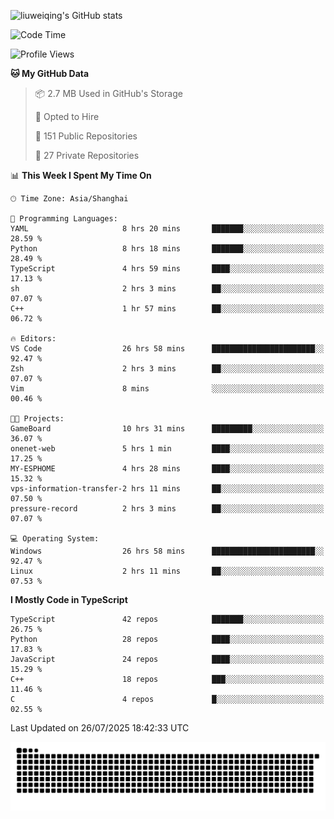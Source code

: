 ![liuweiqing's GitHub stats](https://github-readme-stats.vercel.app/api?username=14790897&show_icons=true&locale=cn&include_all_commits=true&count_private=true)

<!--START_SECTION:waka-->
![Code Time](http://img.shields.io/badge/Code%20Time-2%2C371%20hrs%203%20mins-blue)

![Profile Views](http://img.shields.io/badge/Profile%20Views-6-blue)

**🐱 My GitHub Data** 

> 📦 2.7 MB Used in GitHub's Storage 
 > 
> 💼 Opted to Hire
 > 
> 📜 151 Public Repositories 
 > 
> 🔑 27 Private Repositories 
 > 
📊 **This Week I Spent My Time On** 

```text
🕑︎ Time Zone: Asia/Shanghai

💬 Programming Languages: 
YAML                     8 hrs 20 mins       ███████░░░░░░░░░░░░░░░░░░   28.59 % 
Python                   8 hrs 18 mins       ███████░░░░░░░░░░░░░░░░░░   28.49 % 
TypeScript               4 hrs 59 mins       ████░░░░░░░░░░░░░░░░░░░░░   17.13 % 
sh                       2 hrs 3 mins        ██░░░░░░░░░░░░░░░░░░░░░░░   07.07 % 
C++                      1 hr 57 mins        ██░░░░░░░░░░░░░░░░░░░░░░░   06.72 % 

🔥 Editors: 
VS Code                  26 hrs 58 mins      ███████████████████████░░   92.47 % 
Zsh                      2 hrs 3 mins        ██░░░░░░░░░░░░░░░░░░░░░░░   07.07 % 
Vim                      8 mins              ░░░░░░░░░░░░░░░░░░░░░░░░░   00.46 % 

🐱‍💻 Projects: 
GameBoard                10 hrs 31 mins      █████████░░░░░░░░░░░░░░░░   36.07 % 
onenet-web               5 hrs 1 min         ████░░░░░░░░░░░░░░░░░░░░░   17.25 % 
MY-ESPHOME               4 hrs 28 mins       ████░░░░░░░░░░░░░░░░░░░░░   15.32 % 
vps-information-transfer-2 hrs 11 mins       ██░░░░░░░░░░░░░░░░░░░░░░░   07.50 % 
pressure-record          2 hrs 3 mins        ██░░░░░░░░░░░░░░░░░░░░░░░   07.07 % 

💻 Operating System: 
Windows                  26 hrs 58 mins      ███████████████████████░░   92.47 % 
Linux                    2 hrs 11 mins       ██░░░░░░░░░░░░░░░░░░░░░░░   07.53 % 
```

**I Mostly Code in TypeScript** 

```text
TypeScript               42 repos            ███████░░░░░░░░░░░░░░░░░░   26.75 % 
Python                   28 repos            ████░░░░░░░░░░░░░░░░░░░░░   17.83 % 
JavaScript               24 repos            ████░░░░░░░░░░░░░░░░░░░░░   15.29 % 
C++                      18 repos            ███░░░░░░░░░░░░░░░░░░░░░░   11.46 % 
C                        4 repos             █░░░░░░░░░░░░░░░░░░░░░░░░   02.55 % 
```




 Last Updated on 26/07/2025 18:42:33 UTC
<!--END_SECTION:waka-->

<picture>
  <source media="(prefers-color-scheme: dark)" srcset="https://raw.githubusercontent.com/14790897/14790897/output/github-contribution-grid-snake-dark.svg" />
  <source media="(prefers-color-scheme: light)" srcset="https://raw.githubusercontent.com/14790897/14790897/output/github-contribution-grid-snake.svg" />
  <img alt="github-snake" src="https://raw.githubusercontent.com/14790897/14790897/output/github-contribution-grid-snake.svg" />
</picture>
